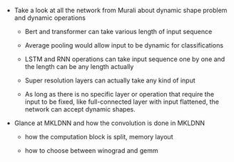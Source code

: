 - Take a look at all the network from Murali about dynamic shape problem and dynamic operations
	 - Bert and transformer can take various length of input sequence

	 - Average pooling would allow input to be dynamic for classifications

	 - LSTM and RNN operations can take input sequence one by one and the length can be any length actually

	 - Super resolution layers can actually take any kind of input

	 - As long as there is no specific layer or operation that require the input to be fixed, like full-connected layer with input flattened, the network can accept dynamic shapes.

- Glance at MKLDNN and how the convolution is done in MKLDNN
	 - how the computation block is split, memory layout

	 - how to choose between winograd and gemm
